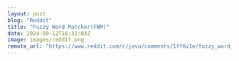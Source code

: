 ```yaml
---
layout: post
blog: "Reddit"
title: "Fuzzy Word Matcher(FWM)"
date: 2024-09-12T16:32:03Z
image: images/reddit.png
remote_url: "https://www.reddit.com/r/java/comments/1ff6v1e/fuzzy_word_matcherfwm/"
---
```

